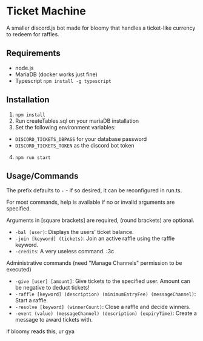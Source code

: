 # Ticket Machine
A smaller discord.js bot made for bloomy that handles a ticket-like currency to redeem for raffles.

## Requirements
- node.js
- MariaDB (docker works just fine)
- Typescript `npm install -g typescript`

## Installation
1. `npm install`
2.  Run createTables.sql on your mariaDB installation
3. Set the following environment variables:
- `DISCORD_TICKETS_DBPASS` for your database password
- `DISCORD_TICKETS_TOKEN` as the discord bot token
4. `npm run start`

## Usage/Commands
The prefix defaults to `-` - if so desired, it can be reconfigured in run.ts.

For most commands, help is available if no or invalid arguments are specified.

Arguments in \[square brackets\] are required, \(round brackets\) are optional.

- `-bal (user)`: Displays the users' ticket balance.
- `-join [keyword] (tickets)`: Join an active raffle using the raffle keyword.
- `-credits`: A very useless command. :3c 

Administrative commands (need "Manage Channels" permission to be executed)
- `-give [user] [amount]`: Give tickets to the specified user. Amount can be negative to deduct tickets!
- `-raffle [keyword] (description) (minimumEntryFee) (messageChannel)`: Start a raffle.
- `-resolve [keyword] (winnerCount)`: Close a raffle and decide winners.
- `-event (value) (messageChannel) (description) (expiryTime)`: Create a message to award tickets with.

if bloomy reads this, ur gya
